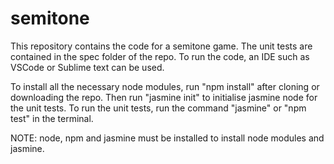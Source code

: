 # semitone

This repository contains the code for a semitone game.
The unit tests are contained in the spec folder of the repo.
To run the code, an IDE such as VSCode or Sublime text can be used.

To install all the necessary node modules, run "npm install" after cloning or downloading the repo.
Then run "jasmine init" to initialise jasmine node for the unit tests.
To run the unit tests, run the command "jasmine" or "npm test" in the terminal.

NOTE: node, npm and jasmine must be installed to install node modules and jasmine.